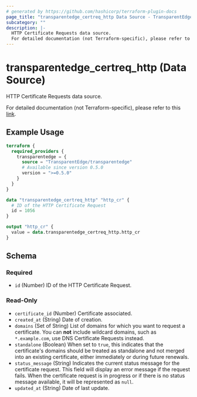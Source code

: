 ```yaml
---
# generated by https://github.com/hashicorp/terraform-plugin-docs
page_title: "transparentedge_certreq_http Data Source - TransparentEdge"
subcategory: ""
description: |-
  HTTP Certificate Requests data source.
  For detailed documentation (not Terraform-specific), please refer to this link https://docs.transparentedge.eu/getting-started/dashboard/auto-provisioning/ssl.
---
```


# transparentedge_certreq_http (Data Source)

HTTP Certificate Requests data source.

For detailed documentation (not Terraform-specific), please refer to this [link](https://docs.transparentedge.eu/getting-started/dashboard/auto-provisioning/ssl).

## Example Usage

```terraform
terraform {
  required_providers {
    transparentedge = {
      source = "TransparentEdge/transparentedge"
      # Available since version 0.5.0
      version = ">=0.5.0"
    }
  }
}

data "transparentedge_certreq_http" "http_cr" {
  # ID of the HTTP Certificate Request
  id = 1056
}

output "http_cr" {
  value = data.transparentedge_certreq_http.http_cr
}
```

<!-- schema generated by tfplugindocs -->
## Schema

### Required

- `id` (Number) ID of the HTTP Certificate Request.

### Read-Only

- `certificate_id` (Number) Certificate associated.
- `created_at` (String) Date of creation.
- `domains` (Set of String) List of domains for which you want to request a certificate. You can **not** include wildcard domains, such as `*.example.com`, use DNS Certificate Requests instead.
- `standalone` (Boolean) When set to `true`, this indicates that the certificate's domains should be treated as standalone and not merged into an existing certificate, either immediately or during future renewals.
- `status_message` (String) Indicates the current status message for the certificate request. This field will display an error message if the request fails. When the certificate request is in progress or if there is no status message available, it will be represented as `null`.
- `updated_at` (String) Date of last update.
